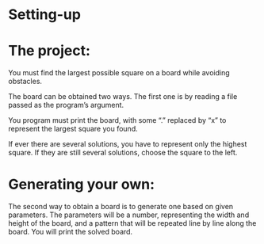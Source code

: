 # Setting-up

# The project:

You must find the largest possible square on a board while avoiding obstacles.

The board can be obtained two ways. The first one is by reading a file passed as the program’s argument.

You program must print the board, with some “.” replaced by “x” to represent the largest square you found.

If ever there are several solutions, you have to represent only the highest square. If they are still several solutions, choose the square to the left.

# Generating your own:
The second way to obtain a board is to generate one based on given parameters. The parameters will be a number, representing the width and height of the board, and a pattern that will be repeated line by line along the board. You will print the solved board.
